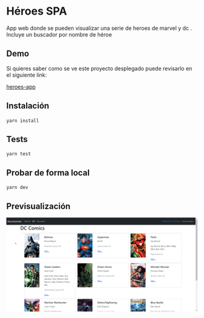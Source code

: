 # Héroes SPA

App web donde se pueden visualizar una serie de heroes de marvel y dc . Incluye un buscador por nombre de héroe

## Demo

Si quieres saber como se ve este proyecto desplegado puede revisarlo en el siguiente link:

[heroes-app](https://heroes-spa-react.netlify.app/login)



## Instalación

```
yarn install
```

## Tests

```
yarn test
```

## Probar de forma local

```
yarn dev
```

## Previsualización

![Heroes SPA](preview/heroes-spa.png)


